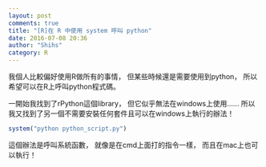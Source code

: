 ```yaml
---
layout: post
comments: true
title: "[R]在 R 中使用 system 呼叫 python"
date: 2016-07-08 20:36
author: "Shihs"
category: R
---
```


我個人比較偏好使用R做所有的事情，
但某些時候還是需要使用到python，
所以希望可以在R上呼叫python程式碼。

一開始我找到了rPython這個library，
但它似乎無法在windows上使用......
所以我又找到了另一個不需要安裝任何套件且可以在windows上執行的辦法！


```R
system("python python_script.py")
```

這個辦法是呼叫系統函數，
就像是在cmd上面打的指令一樣，
而且在mac上也可以執行！

